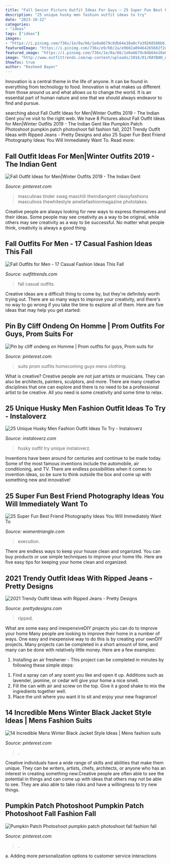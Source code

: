 ```yaml
---
title: "Fall Senior Picture Outfit Ideas For Guys ~ 25 Super Fun Best Friend Photography Ideas You Will Immediately Want To"
description: "25 unique husky men fashion outfit ideas to try"
date: "2023-10-22"
categories:
- "ideas"
tags: ["ideas"]
images:
- "https://i.pinimg.com/736x/1e/0a/66/1e0a6679c8db64e10a0cfa39268586bb.jpg"
featuredImage: "https://i.pinimg.com/736x/e9/60/2a/e9602a09464265602f2d719efe7e8532.jpg"
featured_image: "https://i.pinimg.com/736x/1e/0a/66/1e0a6679c8db64e10a0cfa39268586bb.jpg"
image: "http://www.outfittrends.com/wp-content/uploads/2016/01/RAYBAN_AVIATORS.jpg"
ShowToc: true
author: "Rasheed Bayer"
---
```



Innovation is a central theme in the life of anyone. It can be found in everything from technology to food. Innovation is what makes us different from those around us and what allows us to change the world. It is an essential part of human nature and one that we should always endeavor to find and pursue.

	

		
searching about Fall Outfit Ideas for Men|Winter Outfits 2019 - The Indian Gent you've visit to the right web. We have 8 Pictures about Fall Outfit Ideas for Men|Winter Outfits 2019 - The Indian Gent like Pumpkin Patch Photoshoot pumpkin patch photoshoot fall fashion fall, 2021 Trendy Outfit Ideas with Ripped Jeans - Pretty Designs and also 25 Super Fun Best Friend Photography Ideas You Will Immediately Want To. Read more:
		
    
## Fall Outfit Ideas For Men|Winter Outfits 2019 - The Indian Gent

<img loading=lazy src="https://i.pinimg.com/originals/a7/80/63/a78063c86ac47cbf1d00f28914b2de65.jpg" onerror="this.onerror=null;this.src='https://tse4.mm.bing.net/th?id=OIP.Jc6e8BvOne36Pqy1YB1olQHaLH&amp;pid=15.1';" alt="Fall Outfit Ideas for Men|Winter Outfits 2019 - The Indian Gent">

_Source: pinterest.com_

>masculinas tinder swag maschili theindiangent classyfashions masculinos thewhitestyle ameliefashionmagazine phototakes. 

	

Creative people are always looking for new ways to express themselves and their ideas. Some people may see creativity as a way to be original, while others may see creativity as a way to be successful. No matter what people think, creativity is always a good thing.

    
## Fall Outfits For Men - 17 Casual Fashion Ideas This Fall

<img loading=lazy src="http://www.outfittrends.com/wp-content/uploads/2016/01/RAYBAN_AVIATORS.jpg" onerror="this.onerror=null;this.src='https://tse2.mm.bing.net/th?id=OIP.3xzbxp6JnFT6y2wB_g74qwHaLH&amp;pid=15.1';" alt="Fall Outfits for Men - 17 Casual Fashion Ideas This Fall">

_Source: outfittrends.com_

>fall casual outfits. 

	

Creative ideas are a difficult thing to come by, but they're definitely worth trying out. There are so many ways to improve your creativity, and there's no way to go wrong if you take the time to explore all of them. Here are five ideas that may help you get started: 

    
## Pin By Cliff Ondeng On Homme | Prom Outfits For Guys, Prom Suits For

<img loading=lazy src="https://i.pinimg.com/736x/70/5e/7d/705e7df7f7bf3140595590ec087d3424.jpg" onerror="this.onerror=null;this.src='https://tse1.mm.bing.net/th?id=OIP.G-FV0uAaiiF67PRk0e4D4AHaLI&amp;pid=15.1';" alt="Pin by cliff ondeng on Homme | Prom outfits for guys, Prom suits for">

_Source: pinterest.com_

>suits prom outfits homecoming guys mens clothing. 

	

What is creative?
Creative people are not just artists or musicians. They can also be architects, painters, sculptors, and more. There are many creative disciplines that one can explore and there is no need to be a professional artist to be creative. All you need is some creativity and some time to relax.

    
## 25 Unique Husky Men Fashion Outfit Ideas To Try - Instaloverz

<img loading=lazy src="http://www.instaloverz.com/wp-content/uploads/2017/05/14.-Husky-Men-Outfit.jpg" onerror="this.onerror=null;this.src='https://tse3.mm.bing.net/th?id=OIP.FQEde7kMrkxluvL_1IS-KwHaLG&amp;pid=15.1';" alt="25 Unique Husky Men Fashion Outfit Ideas To Try - Instaloverz">

_Source: instaloverz.com_

>husky outfit try unique instaloverz. 

	

Inventions have been around for centuries and continue to be made today. Some of the most famous inventions include the automobile, air conditioning, and TV. There are endless possibilities when it comes to invention ideas, so be sure to think outside the box and come up with something new and innovative!

    
## 25 Super Fun Best Friend Photography Ideas You Will Immediately Want To

<img loading=lazy src="https://www.womentriangle.com/wp-content/uploads/2015/10/reflection.jpg" onerror="this.onerror=null;this.src='https://tse1.mm.bing.net/th?id=OIP.NcVDSLbGMqx85P2VDnJ3cAHaLG&amp;pid=15.1';" alt="25 Super Fun Best Friend Photography Ideas You Will Immediately Want To">

_Source: womentriangle.com_

>execution. 

	

There are endless ways to keep your house clean and organized. You can buy products or use simple techniques to improve your home life. Here are five easy tips for keeping your home clean and organized:

    
## 2021 Trendy Outfit Ideas With Ripped Jeans - Pretty Designs

<img loading=lazy src="http://www.prettydesigns.com/wp-content/uploads/2014/04/Pretty-Ripped-Jeans-Outfit.jpg" onerror="this.onerror=null;this.src='https://tse4.mm.bing.net/th?id=OIP.4_DKAixZQL16NOMEKfToUAHaKy&amp;pid=15.1';" alt="2021 Trendy Outfit Ideas with Ripped Jeans - Pretty Designs">

_Source: prettydesigns.com_

>ripped. 

	

What are some easy and inexpensiveDIY projects you can do to improve your home
Many people are looking to improve their home in a number of ways. One easy and inexpensive way to do this is by creating your ownDIY projects. Many projects can be completed in a short amount of time, and many can be done with relatively little money. Here are a few examples: 
1. Installing an air freshener - This project can be completed in minutes by following these simple steps: 

1) Find a spray can of any scent you like and open it up. Additions such as lavender, jasmine, or cedar will give your home a nice smell. 
2) Fill the can with air and screw on the top. Give it a good shake to mix the ingredients together well. 
3) Place the unit where you want it to sit and enjoy your new fragrance!

    
## 14 Incredible Mens Winter Black Jacket Style Ideas | Mens Fashion Suits

<img loading=lazy src="https://i.pinimg.com/736x/e9/60/2a/e9602a09464265602f2d719efe7e8532.jpg" onerror="this.onerror=null;this.src='https://tse4.mm.bing.net/th?id=OIP.BpfR8AuZiykv0b8WGV4RdwHaLG&amp;pid=15.1';" alt="14 Incredible Mens Winter Black Jacket Style Ideas | Mens fashion suits">

_Source: pinterest.com_

>. 

	

Creative individuals have a wide range of skills and abilities that make them unique. They can be writers, artists, chefs, architects, or anyone who has an interest in creating something new.Creative people are often able to see the potential in things and can come up with ideas that others may not be able to see. They are also able to take risks and have a willingness to try new things.

    
## Pumpkin Patch Photoshoot Pumpkin Patch Photoshoot Fall Fashion Fall

<img loading=lazy src="https://i.pinimg.com/736x/1e/0a/66/1e0a6679c8db64e10a0cfa39268586bb.jpg" onerror="this.onerror=null;this.src='https://tse2.mm.bing.net/th?id=OIP.IFt2SxbIknd-rYOUn20MCwHaLF&amp;pid=15.1';" alt="Pumpkin Patch Photoshoot pumpkin patch photoshoot fall fashion fall">

_Source: pinterest.com_

>. 

	

a. Adding more personalization options to customer service interactions 

